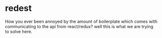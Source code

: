 # redest
How you ever been annoyed by the amount of boilerplate which comes with communicating to the api from react/redux? well this is what we are trying to solve here. 
